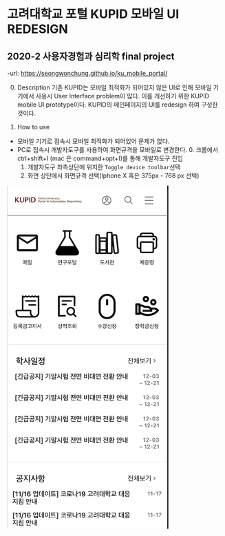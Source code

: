 # 고려대학교 포털 KUPID 모바일 UI REDESIGN
## 2020-2 사용자경험과 심리학 final project

-url: https://seongwonchung.github.io/ku_mobile_portal/

0. Description
기존 KUPID는 모바일 최적화가 되어있지 않은 UI로 인해 모바일 기기에서 사용시 User Interface problem이 많다.
이를 개선하기 위한 KUPID mobile UI prototype이다.
KUPID의 메인페이지의 UI를 redesign 하여 구성한 것이다.

1. How to use
- 모바일 기기로 접속시
  모바일 최적화가 되어있어 문제가 없다.
- PC로 접속시
  개발자도구를 사용하여 화면규격을 모바일로 변경한다. 
  0. 크롬에서 ctrl+shift+I (mac 은 command+opt+I)를 통해 개발자도구 진입
  1. 개발자도구 좌측상단에 위치한 `Toggle device toolbar`선택
  2. 화면 상단에서 화면규격 선택(Iphone X 혹은 375px - 768 px 선택)

![eximage](./img/ku_mobile_portal.png)